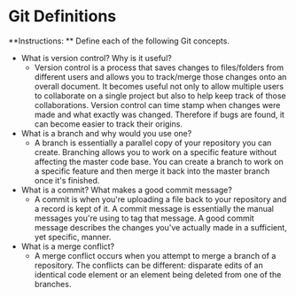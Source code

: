 # Git Definitions

**Instructions: ** Define each of the following Git concepts.

* What is version control?  Why is it useful?
    - Version control is a process that saves changes to files/folders from different users and allows you to track/merge those changes onto an overall document.  It becomes useful not only to allow multiple users to collaborate on a single project but also to help keep track of those collaborations.  Version control can time stamp when changes were made and what exactly was changed.  Therefore if bugs are found, it can become easier to track their origins.  
* What is a branch and why would you use one?
    - A branch is essentially a parallel copy of your repository you can create.  Branching allows you to work on a specific feature without affecting the master code base.  You can create a branch to work on a specific feature and then merge it back into the master branch once it's finished.
* What is a commit? What makes a good commit message?
    - A commit is when you're uploading a file back to your repository and a record is kept of it.  A commit message is essentially the manual messages you're using to tag that message.  A good commit message describes the changes you've actually made in a sufficient, yet specific, manner.
* What is a merge conflict?
    - A merge conflict occurs when you attempt to merge a branch of a repository.  The conflicts can be different: disparate edits of an identical code element or an element being deleted from one of the branches.  